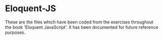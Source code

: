 # Eloquent-JS


These are the files which have been coded from the exercises throughout the book 'Eloquent JavaScript'. It has been documented for future reference purposes.
